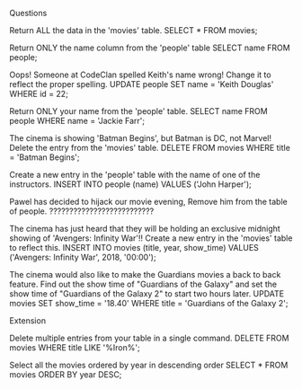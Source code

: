 Questions

Return ALL the data in the 'movies' table.
SELECT * FROM movies;

Return ONLY the name column from the 'people' table
SELECT name FROM people;

Oops! Someone at CodeClan spelled Keith's name wrong! Change it to reflect the proper spelling.
UPDATE people
SET name = 'Keith Douglas'
WHERE id = 22;

Return ONLY your name from the 'people' table.
SELECT name FROM people WHERE name = 'Jackie Farr';

The cinema is showing 'Batman Begins', but Batman is DC, not Marvel! Delete the entry from the 'movies' table.
DELETE FROM movies
WHERE title = 'Batman Begins';

Create a new entry in the 'people' table with the name of one of the instructors.
INSERT INTO people (name) VALUES ('John Harper');

Pawel has decided to hijack our movie evening, Remove him from the table of people.
??????????????????????????

The cinema has just heard that they will be holding an exclusive midnight showing of 'Avengers: Infinity War'!! Create a new entry in the 'movies' table to reflect this.
INSERT INTO movies (title, year, show_time) VALUES ('Avengers: Infinity War', 2018, '00:00');

The cinema would also like to make the Guardians movies a back to back feature. Find out the show time of "Guardians of the Galaxy" and set the show time of "Guardians of the Galaxy 2" to start two hours later.
UPDATE movies
SET show_time = '18.40'
WHERE title = 'Guardians of the Galaxy 2';

Extension

Delete multiple entries from your table in a single command.
DELETE FROM movies
WHERE title LIKE '%Iron%';

Select all the movies ordered by year in descending order
SELECT * FROM movies ORDER BY year DESC;
